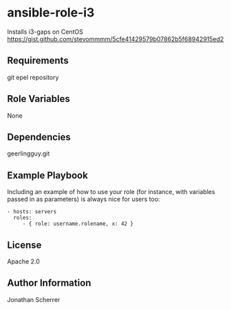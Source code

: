 ansible-role-i3
=========

Installs i3-gaps on CentOS
https://gist.github.com/stevommmm/5cfe41429579b07862b5f68942915ed2


Requirements
------------

git
epel repository

Role Variables
--------------

None

Dependencies
------------

geerlingguy.git

Example Playbook
----------------

Including an example of how to use your role (for instance, with variables passed in as parameters) is always nice for users too:

    - hosts: servers
      roles:
         - { role: username.rolename, x: 42 }

License
-------

Apache 2.0

Author Information
------------------

Jonathan Scherrer
